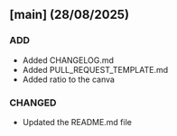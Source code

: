 ## [main] (28/08/2025)

### ADD
- Added CHANGELOG.md
- Added PULL_REQUEST_TEMPLATE.md
- Added ratio to the canva

### CHANGED
- Updated the README.md file
